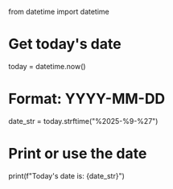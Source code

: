 from datetime import datetime

# Get today's date
today = datetime.now()

# Format: YYYY-MM-DD
date_str = today.strftime("%2025-%9-%27")

# Print or use the date
print(f"Today's date is: {date_str}")
